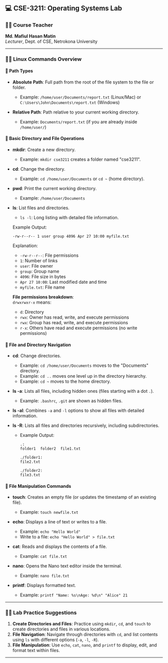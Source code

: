 ## 💻 **CSE-3211: Operating Systems Lab**

### 👨‍🏫 **Course Teacher**  
**Md. Mafiul Hasan Matin**  
*Lecturer*, Dept. of CSE, Netrokona University

---

### 🧑‍💻 **Linux Commands Overview**

#### 🔹 **Path Types**  
- **Absolute Path**: Full path from the root of the file system to the file or folder.
  - Example: `/home/user/Documents/report.txt` (Linux/Mac) or `C:\Users\John\Documents\report.txt` (Windows)
  
- **Relative Path**: Path relative to your current working directory.
  - Example: `Documents/report.txt` (if you are already inside `/home/user/`)

#### 🔹 **Basic Directory and File Operations**  
- **mkdir**: Create a new directory.
  - Example: `mkdir cse3211` creates a folder named "cse3211".
  
- **cd**: Change the directory.
  - Example: `cd /home/user/Documents` or `cd ~` (home directory).

- **pwd**: Print the current working directory.
  - Example: `/home/user/Documents`

- **ls**: List files and directories.
  - `ls -l`: Long listing with detailed file information.
  
  Example Output:
  ```
  -rw-r--r-- 1 user group 4096 Apr 27 10:00 myfile.txt
  ```
  Explanation:
  - `-rw-r--r--`: File permissions
  - `1`: Number of links
  - `user`: File owner
  - `group`: Group name
  - `4096`: File size in bytes
  - `Apr 27 10:00`: Last modified date and time
  - `myfile.txt`: File name
  
  **File permissions breakdown**:  
  `drwxrwxr-x` means:  
  - `d`: Directory  
  - `rwx`: Owner has read, write, and execute permissions  
  - `rwx`: Group has read, write, and execute permissions  
  - `r-x`: Others have read and execute permissions (no write permissions)

#### 🔹 **File and Directory Navigation**  
- **cd**: Change directories.
  - Example: `cd /home/user/Documents` moves to the "Documents" directory.
  - Example: `cd ..` moves one level up in the directory hierarchy.
  - Example: `cd ~` moves to the home directory.
  
- **ls -a**: Lists all files, including hidden ones (files starting with a dot `.`).
  - Example: `.bashrc`, `.git` are shown as hidden files.

- **ls -al**: Combines `-a` and `-l` options to show all files with detailed information.
  
- **ls -R**: Lists all files and directories recursively, including subdirectories.
  - Example Output:
    ```
    .:
    folder1  folder2  file1.txt
    
    ./folder1:
    file2.txt
    
    ./folder2:
    file3.txt
    ```

#### 🔹 **File Manipulation Commands**  
- **touch**: Creates an empty file (or updates the timestamp of an existing file).
  - Example: `touch newfile.txt`

- **echo**: Displays a line of text or writes to a file.
  - Example: `echo "Hello World"`
  - Write to a file: `echo "Hello World" > file.txt`

- **cat**: Reads and displays the contents of a file.
  - Example: `cat file.txt`

- **nano**: Opens the Nano text editor inside the terminal.
  - Example: `nano file.txt`

- **printf**: Displays formatted text.
  - Example: `printf "Name: %s\nAge: %d\n" "Alice" 21`

---

### 🧑‍💻 **Lab Practice Suggestions**  
1. **Create Directories and Files**: Practice using `mkdir`, `cd`, and `touch` to create directories and files in various locations.
2. **File Navigation**: Navigate through directories with `cd`, and list contents using `ls` with different options (`-a`, `-l`, `-R`).
3. **File Manipulation**: Use `echo`, `cat`, `nano`, and `printf` to display, edit, and format text within files.

---
